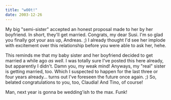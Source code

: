 ```yaml
---
title: "w00t!"
date: 2003-12-26
---
```


My big "semi-sister" accepted an honest proposal made to her by her boyfriend.
In short, they'll get married. Congrats, my dear Susi. I'm so glad you finally got your ass up, Andreas. ;) I already thought I'd see her implode with excitement over this relationship before you were able to ask her, hehe.

This reminds me that my baby sister and her boyfriend decided to get married a while ago _as well_. I was totally sure I've posted this here already, but apparently I didn't. Damn you, my weak mind! Anyways, my "real" sister is getting married, too. Which I suspected to happen for the last three or four years already… turns out I've foreseen the future once again. ;) So, belated congratulations to you, too, Claudia! And Tino, of course!

Man, next year is gonna be wedding'ish to the max. Funk!

